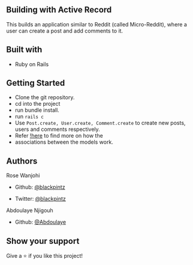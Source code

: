 ## Building with Active Record

This builds an application similar to Reddit (called Micro-Reddit), where a user can create a post and add comments to it.

## Built with

- Ruby on Rails


## Getting Started

- Clone the git repository.
- cd into the project
- run bundle install.
- run ```rails c```
- Use ```Post.create, User.create, Comment.create``` to create new posts, users and comments respectively.
- Refer [!here](https://www.theodinproject.com/courses/ruby-on-rails/lessons/building-with-active-record-ruby-on-rails) to find more on how the 
- associations between the models work.

## Authors

Rose Wanjohi

- Github: [@blackpintz](https://github.com/blackpintz)

- Twitter: [@blackpintz](https://twitter.com/blackpintz)


Abdoulaye Njigouh

- Github: [@Abdoulaye](https://github.com/Abdoulaye-Thespy)


## Show your support

Give a ⭐️ if you like this project!
